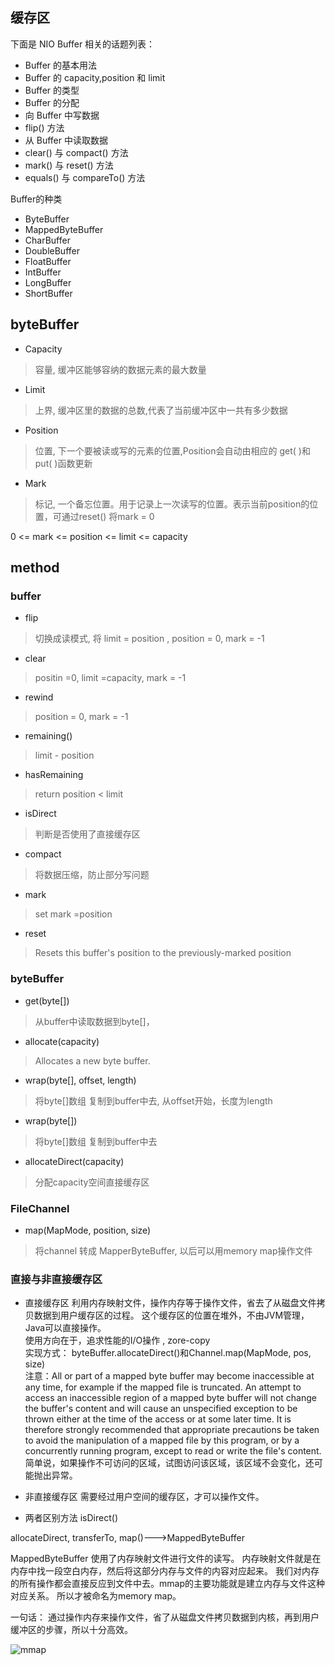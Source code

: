 ## 缓存区
下面是 NIO Buffer 相关的话题列表：

-   Buffer 的基本用法
-   Buffer 的 capacity,position 和 limit
-   Buffer 的类型
-   Buffer 的分配
-   向 Buffer 中写数据
-   flip() 方法
-   从 Buffer 中读取数据
-   clear() 与 compact() 方法
-   mark() 与 reset() 方法
-   equals() 与 compareTo() 方法


Buffer的种类
-   ByteBuffer
-   MappedByteBuffer
-   CharBuffer
-   DoubleBuffer
-   FloatBuffer
-   IntBuffer
-   LongBuffer
-   ShortBuffer

## byteBuffer
-   Capacity
>容量, 缓冲区能够容纳的数据元素的最大数量
-   Limit
>上界, 缓冲区里的数据的总数,代表了当前缓冲区中一共有多少数据
-   Position
>位置, 下一个要被读或写的元素的位置,Position会自动由相应的 get( )和 put( )函数更新
-   Mark
>标记, 一个备忘位置。用于记录上一次读写的位置。表示当前position的位置，可通过reset() 将mark = 0

0 <= mark <= position <= limit <= capacity
 
 
## method
### buffer
-   flip
> 切换成读模式, 将
limit = position ,
position = 0,
mark = -1
-   clear
>  positin =0, limit =capacity, 
mark = -1
-   rewind
>  position = 0,  mark = -1
-   remaining()
> limit - position
-   hasRemaining
> return position < limit
-   isDirect
> 判断是否使用了直接缓存区
-   compact
> 将数据压缩，防止部分写问题
-   mark
> set mark =position
-   reset
> Resets this buffer's position to the previously-marked position

### byteBuffer
-   get(byte[])
> 从buffer中读取数据到byte[]，
-   allocate(capacity)
> Allocates a new byte buffer.
-   wrap(byte[], offset, length)
> 将byte[]数组 复制到buffer中去, 从offset开始，长度为length
-   wrap(byte[])
> 将byte[]数组 复制到buffer中去
-   allocateDirect(capacity)
> 分配capacity空间直接缓存区

### FileChannel
-   map(MapMode, position, size)
> 将channel 转成 MapperByteBuffer, 以后可以用memory map操作文件

### 直接与非直接缓存区
-   直接缓存区
利用内存映射文件，操作内存等于操作文件，省去了从磁盘文件拷贝数据到用户缓存区的过程。
这个缓存区的位置在堆外，不由JVM管理，Java可以直接操作。         
使用方向在于，追求性能的I/O操作 , zore-copy             
实现方式： byteBuffer.allocateDirect()和Channel.map(MapMode, pos, size)                  
注意：All or part of a mapped byte buffer may become
inaccessible at any time, for example if the mapped file is truncated.  An
attempt to access an inaccessible region of a mapped byte buffer will not
change the buffer's content and will cause an unspecified exception to be
thrown either at the time of the access or at some later time.  It is
therefore strongly recommended that appropriate precautions be taken to
avoid the manipulation of a mapped file by this program, or by a
concurrently running program, except to read or write the file's content.       
简单说，如果操作不可访问的区域，试图访问该区域，该区域不会变化，还可能抛出异常。

-   非直接缓存区
需要经过用户空间的缓存区，才可以操作文件。

-   两者区别方法
isDirect()

allocateDirect, 
transferTo, 
map()--->MappedByteBuffer

MappedByteBuffer 使用了内存映射文件进行文件的读写。
内存映射文件就是在内存中找一段空白内存，然后将这部分内存与文件的内容对应起来。
我们对内存的所有操作都会直接反应到文件中去。mmap的主要功能就是建立内存与文件这种对应关系。
所以才被命名为memory map。

一句话： 通过操作内存来操作文件，省了从磁盘文件拷贝数据到内核，再到用户缓冲区的步骤，所以十分高效。

![mmap](https://pic4.zhimg.com/v2-07966aa3187a38a9e7e0def1bf07836f_b.png)





    
    
    